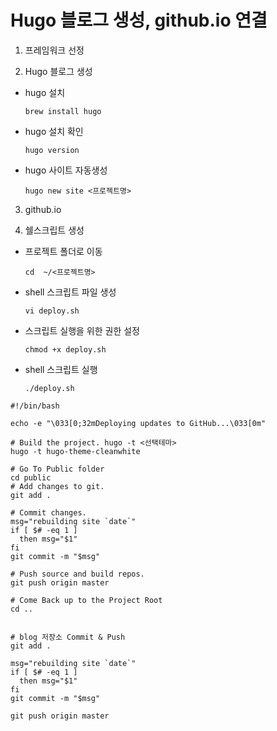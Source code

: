 # Hugo 블로그 생성, github.io 연결


1. 프레임워크 선정

2. Hugo 블로그 생성

  * hugo 설치
  
    `brew install hugo`
  
  * hugo 설치 확인 
  
    `hugo version`

  * hugo 사이트 자동생성
  
    `hugo new site <프로젝트명>`
    

3. github.io 

4. 쉘스크립트 생성

* 프로젝트 폴더로 이동

    `cd  ~/<프로젝트명>`
    
* shell 스크립트 파일 생성

     `vi deploy.sh`
     
* 스크립트 실행을 위한 권한 설정

   `chmod +x deploy.sh`

* shell 스크립트 실행
  
    `./deploy.sh`



```
#!/bin/bash

echo -e "\033[0;32mDeploying updates to GitHub...\033[0m"

# Build the project. hugo -t <선택테마>
hugo -t hugo-theme-cleanwhite

# Go To Public folder
cd public
# Add changes to git.
git add .

# Commit changes.
msg="rebuilding site `date`"
if [ $# -eq 1 ]
  then msg="$1"
fi
git commit -m "$msg"

# Push source and build repos.
git push origin master

# Come Back up to the Project Root
cd ..


# blog 저장소 Commit & Push
git add .

msg="rebuilding site `date`"
if [ $# -eq 1 ]
  then msg="$1"
fi
git commit -m "$msg"

git push origin master
```
 
  
